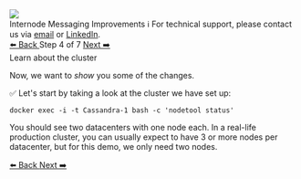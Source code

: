 <!-- TOP -->
<div class="top">
  <img class="scenario-academy-logo" src="https://datastax-academy.github.io/katapod-shared-assets/images/ds-academy-2023.svg" />
  <div class="scenario-title-section">
    <span class="scenario-title">Internode Messaging Improvements</span>
    <span class="scenario-subtitle">ℹ️ For technical support, please contact us via <a href="mailto:aleksandr.volochnev@datastax.com">email</a> or <a href="https://dtsx.io/aleks">LinkedIn</a>.</span> 
  </div>
</div>

<!-- NAVIGATION -->
<div id="navigation-top" class="navigation-top">
 <a href='command:katapod.loadPage?[{"step":"step3"}]'
   class="btn btn-dark navigation-top-left">⬅️ Back
 </a>
<span class="step-count"> Step 4 of 7</span>
 <a href='command:katapod.loadPage?[{"step":"step5"}]' 
    class="btn btn-dark navigation-top-right">Next ➡️
  </a>
</div>

<!-- CONTENT -->

<div class="step-title">Learn about the cluster</div>

Now, we want to _show_ you some of the changes.

✅ Let's start by taking a look at the cluster we have set up:
```
docker exec -i -t Cassandra-1 bash -c 'nodetool status'
```

You should see two datacenters with one node each.
In a real-life production cluster, you can usually expect to have 3 or more nodes per datacenter, but for this demo, we only need two nodes.

<!-- NAVIGATION -->
<div id="navigation-bottom" class="navigation-bottom">
 <a href='command:katapod.loadPage?[{"step":"step3"}]'
   class="btn btn-dark navigation-bottom-left">⬅️ Back
 </a>
 <a href='command:katapod.loadPage?[{"step":"step5"}]'
    class="btn btn-dark navigation-bottom-right">Next ➡️
  </a>
</div>

